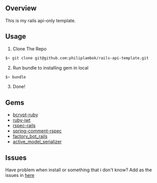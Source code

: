 ## Overview 
This is my rails api-only template. 

## Usage 
1. Clone The Repo 
  ```bash
  $> git clone git@github.com:philiplambok/rails-api-template.git
  ```
2. Run bundle to installing gem in local 
  ```bash
  $> bundle 
  ```
3. Done!

## Gems
- [bcrypt-ruby](https://github.com/codahale/bcrypt-ruby)
- [ruby-jwt](https://github.com/jwt/ruby-jwt)
- [rspec-rails](https://github.com/rspec/rspec-rails)
- [spring-comment-rspec](https://github.com/jonleighton/spring-commands-rspec)
- [factory_bot_rails](https://github.com/thoughtbot/factory_bot_rails)
- [active_model_serializer](https://github.com/rails-api/active_model_serializers)

## Issues 
Have problem when install or something that i don't know? 
Add as the issues in [here](https://github.com/philiplambok/rails-api-template/issues)
